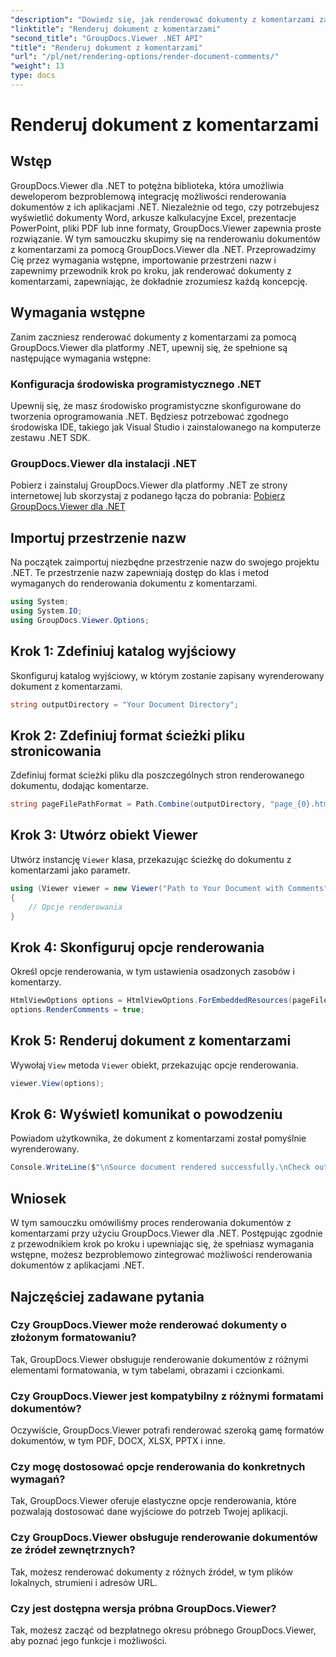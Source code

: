```yaml
---
"description": "Dowiedz się, jak renderować dokumenty z komentarzami za pomocą GroupDocs.Viewer dla .NET. Postępuj zgodnie z naszym przewodnikiem krok po kroku, aby zapewnić bezproblemową integrację."
"linktitle": "Renderuj dokument z komentarzami"
"second_title": "GroupDocs.Viewer .NET API"
"title": "Renderuj dokument z komentarzami"
"url": "/pl/net/rendering-options/render-document-comments/"
"weight": 13
type: docs
---
```

# Renderuj dokument z komentarzami

## Wstęp
GroupDocs.Viewer dla .NET to potężna biblioteka, która umożliwia deweloperom bezproblemową integrację możliwości renderowania dokumentów z ich aplikacjami .NET. Niezależnie od tego, czy potrzebujesz wyświetlić dokumenty Word, arkusze kalkulacyjne Excel, prezentacje PowerPoint, pliki PDF lub inne formaty, GroupDocs.Viewer zapewnia proste rozwiązanie.
W tym samouczku skupimy się na renderowaniu dokumentów z komentarzami za pomocą GroupDocs.Viewer dla .NET. Przeprowadzimy Cię przez wymagania wstępne, importowanie przestrzeni nazw i zapewnimy przewodnik krok po kroku, jak renderować dokumenty z komentarzami, zapewniając, że dokładnie zrozumiesz każdą koncepcję.
## Wymagania wstępne
Zanim zaczniesz renderować dokumenty z komentarzami za pomocą GroupDocs.Viewer dla platformy .NET, upewnij się, że spełnione są następujące wymagania wstępne:
### Konfiguracja środowiska programistycznego .NET
Upewnij się, że masz środowisko programistyczne skonfigurowane do tworzenia oprogramowania .NET. Będziesz potrzebować zgodnego środowiska IDE, takiego jak Visual Studio i zainstalowanego na komputerze zestawu .NET SDK.
### GroupDocs.Viewer dla instalacji .NET
Pobierz i zainstaluj GroupDocs.Viewer dla platformy .NET ze strony internetowej lub skorzystaj z podanego łącza do pobrania:
[Pobierz GroupDocs.Viewer dla .NET](https://releases.groupdocs.com/viewer/net/)

## Importuj przestrzenie nazw
Na początek zaimportuj niezbędne przestrzenie nazw do swojego projektu .NET. Te przestrzenie nazw zapewniają dostęp do klas i metod wymaganych do renderowania dokumentu z komentarzami.
```csharp
using System;
using System.IO;
using GroupDocs.Viewer.Options;
```

## Krok 1: Zdefiniuj katalog wyjściowy
Skonfiguruj katalog wyjściowy, w którym zostanie zapisany wyrenderowany dokument z komentarzami.
```csharp
string outputDirectory = "Your Document Directory";
```
## Krok 2: Zdefiniuj format ścieżki pliku stronicowania
Zdefiniuj format ścieżki pliku dla poszczególnych stron renderowanego dokumentu, dodając komentarze.
```csharp
string pageFilePathFormat = Path.Combine(outputDirectory, "page_{0}.html");
```
## Krok 3: Utwórz obiekt Viewer
Utwórz instancję `Viewer` klasa, przekazując ścieżkę do dokumentu z komentarzami jako parametr.
```csharp
using (Viewer viewer = new Viewer("Path to Your Document with Comments"))
{
    // Opcje renderowania
}
```
## Krok 4: Skonfiguruj opcje renderowania
Określ opcje renderowania, w tym ustawienia osadzonych zasobów i komentarzy.
```csharp
HtmlViewOptions options = HtmlViewOptions.ForEmbeddedResources(pageFilePathFormat);
options.RenderComments = true;
```
## Krok 5: Renderuj dokument z komentarzami
Wywołaj `View` metoda `Viewer` obiekt, przekazując opcje renderowania.
```csharp
viewer.View(options);
```
## Krok 6: Wyświetl komunikat o powodzeniu
Powiadom użytkownika, że dokument z komentarzami został pomyślnie wyrenderowany.
```csharp
Console.WriteLine($"\nSource document rendered successfully.\nCheck output in {outputDirectory}.");
```

## Wniosek
W tym samouczku omówiliśmy proces renderowania dokumentów z komentarzami przy użyciu GroupDocs.Viewer dla .NET. Postępując zgodnie z przewodnikiem krok po kroku i upewniając się, że spełniasz wymagania wstępne, możesz bezproblemowo zintegrować możliwości renderowania dokumentów z aplikacjami .NET.
## Najczęściej zadawane pytania
### Czy GroupDocs.Viewer może renderować dokumenty o złożonym formatowaniu?
Tak, GroupDocs.Viewer obsługuje renderowanie dokumentów z różnymi elementami formatowania, w tym tabelami, obrazami i czcionkami.
### Czy GroupDocs.Viewer jest kompatybilny z różnymi formatami dokumentów?
Oczywiście, GroupDocs.Viewer potrafi renderować szeroką gamę formatów dokumentów, w tym PDF, DOCX, XLSX, PPTX i inne.
### Czy mogę dostosować opcje renderowania do konkretnych wymagań?
Tak, GroupDocs.Viewer oferuje elastyczne opcje renderowania, które pozwalają dostosować dane wyjściowe do potrzeb Twojej aplikacji.
### Czy GroupDocs.Viewer obsługuje renderowanie dokumentów ze źródeł zewnętrznych?
Tak, możesz renderować dokumenty z różnych źródeł, w tym plików lokalnych, strumieni i adresów URL.
### Czy jest dostępna wersja próbna GroupDocs.Viewer?
Tak, możesz zacząć od bezpłatnego okresu próbnego GroupDocs.Viewer, aby poznać jego funkcje i możliwości.
